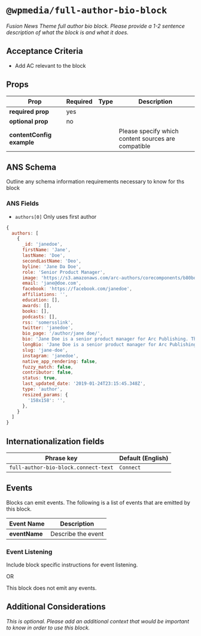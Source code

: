 # `@wpmedia/full-author-bio-block`
_Fusion News Theme full author bio block. Please provide a 1-2 sentence description of what the block is and what it does._

## Acceptance Criteria
- Add AC relevant to the block

## Props
| **Prop** | **Required** | **Type** | **Description** |
|---|---|---|---|
| **required prop** | yes | | |
| **optional prop** | no | | |
| **contentConfig example** | | | Please specify which content sources are compatible |

## ANS Schema
Outline any schema information requirements necessary to know for ths block

### ANS Fields
- `authors[0]` Only uses first author

```js
{
  authors: [
    {
      _id: 'janedoe',
      firstName: 'Jane',
      lastName: 'Doe',
      secondLastName: 'Deo',
      byline: 'Jane Da Doe',
      role: 'Senior Product Manager',
      image: 'https://s3.amazonaws.com/arc-authors/corecomponents/b80bd029-16d8-4a28-a874-78fc07ebc14a.jpg',
      email: 'jane@doe.com',
      facebook: 'https://facebook.com/janedoe',
      affiliations: '',
      education: [],
      awards: [],
      books: [],
      podcasts: [],
      rss: 'somersslink',
      twitter: 'janedoe',
      bio_page: '/author/jane doe/',
      bio: 'Jane Doe is a senior product manager for Arc Publishing. This is a short bio. ',
      longBio: 'Jane Doe is a senior product manager for Arc Publishing. \nShe works on Arc Themes',
      slug: 'jane-doe',
      instagram: 'janedoe',
      native_app_rendering: false,
      fuzzy_match: false,
      contributor: false,
      status: true,
      last_updated_date: '2019-01-24T23:15:45.348Z',
      type: 'author',
      resized_params: {
        '158x158': '',
      },
    }
  ]
}
```

## Internationalization fields
| Phrase key | Default (English) |
|---|---|
|`full-author-bio-block.connect-text`|`Connect`|

## Events
Blocks can emit events. The following is a list of events that are emitted by this block.

| **Event Name** | **Description** |
|---|---|
| **eventName** | Describe the event |

### Event Listening
Include block specific instructions for event listening.

OR

This block does not emit any events.

## Additional Considerations
_This is optional. Please add an additional context that would be important to know in order to use this block._

